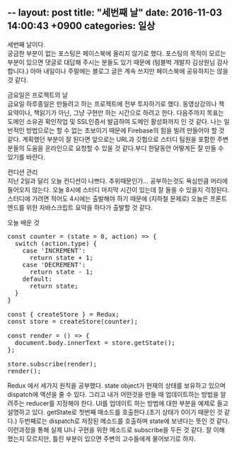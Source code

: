 --
layout: post
title:  "세번째 날"
date:   2016-11-03 14:00:43 +0900
categories: 일상
---

세번째 날이다.  
궁금한 부분이 없는 포스팅은 페이스북에 올리지 않기로 했다. 포스팅의 목적이 모르는 부분이 있으면 댓글로 대답해 주시는 분들도 있기 때문에 (텀블벅 개발자 김상원님 감사합니다.) 아마 내일이나 주말에는 블로그 글은 계속 쓰지만 페이스북에 공유하지는 않을 것 같다.  

금요일은 프로젝트의 날  
금요일 하루종일은 만들려고 하는 프로젝트에 전부 투자하기로 했다. 동영상강의나 책 요약이나, 책읽기가 아닌, 그냥 구현만 하는 시간으로 하려고 한다. 다음주까지 목표는 도메인 소유권 확인작업 및 SSL인증서 발급하여 도메인 활성화까지 인 것 같다. 나는 일반적인 방법으로는 할 수 없는 초보이기 때문에 Firebase의 힘을 빌려 만들어야 할 것 같다. 계획했던 부분이 잘 된다면 앞으로는 URL과 깃헙으로 스터디 팀원을 포함한 주변 분들의 도움을 온라인으로 요청할 수 있을 것 같다.부디 한달동안 어떻게든 잘 만들 수 있기를 바란다.  

컨디션 관리  
지난 2일과 달리 오늘 컨디션이 나쁘다. 추위때문인가... 공부하는것도 욕심만큼 머리에 들어오지 않는다. 오늘 8시에 스터디 마지막 시간이 있는데 잘 들을 수 있을지 걱정된다. 스터디에 가려면 적어도 4시에는 출발해야 하기 때문에 (지하철 문제로) 오늘은 프론트엔드를 위한 자바스크립트 요약을 하다가 출발할 것 같다.  

오늘 배운 것  
<pre>
const counter = (state = 0, action) => {
  switch (action.type) {
    case 'INCREMENT':
      return state + 1;
    case 'DECREMENT':
      return state - 1;
    default:
      return state;
  }
}

const { createStore } = Redux;
const store = createStore(counter);

const render = () => {
  document.body.innerText = store.getState();
};

store.subscribe(render);
render();
</pre>
Redux 에서 세가지 원칙을 공부했다. state object가 현재의 상태를 보유하고 있으며 dispatch에 액션을 줄 수 있다. 그리고 내가 어떤것을 만들 때 업데이트하는 방법을 알려주는 reducer를 지정해야 한다. UI를 업데이트 하는 방법에 대한 부분을 예제로 들고 설명하고 있다. getState로 첫번째 매소드를 호출한다.(초기 상태가 0이기 때문인 것 같다.) 두번째로는 dispatch로 저장된 메소드를 호출하며 state에 보낸다는 뜻인 것 같다. 이런과정을 통해 실제 UI나 구현을 위한 메소드로 subscribe을 두든 것 같다. 잘 이해했는지 모르지만, 틀린 부분이 있으면 주변의 고수들에게 물어보기로 하자.  
